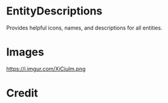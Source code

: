 # EntityDescriptions

Provides helpful icons, names, and descriptions for all entities. 

# Images

https://i.imgur.com/XiCiulm.png

# Credit
